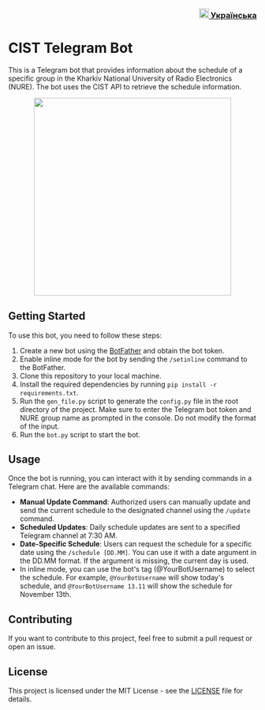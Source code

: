 
<h3 align="right"> <a href="README-UA.md"> <img src="https://user-images.githubusercontent.com/87089735/213570989-5be18f9b-fb96-48ae-bb10-ed0b02ac971b.png" height="20px"> Українська </a></h3>

# CIST Telegram Bot

This is a Telegram bot that provides information about the schedule of a specific group in the Kharkiv National University of Radio Electronics (NURE). The bot uses the CIST API to retrieve the schedule information.


<p align="center">
  
<img src="https://github.com/WWFyb3NsYXYg/cistnurebot/assets/87089735/70942ce0-4c8a-4923-8f4e-86f6b2eab759" height="400px">
<p>
  
## Getting Started

To use this bot, you need to follow these steps:

1. Create a new bot using the [BotFather](https://telegram.me/BotFather) and obtain the bot token.
2. Enable inline mode for the bot by sending the `/setinline` command to the BotFather.
3. Clone this repository to your local machine.
4. Install the required dependencies by running `pip install -r requirements.txt`.
5. Run the `gen_file.py` script to generate the `config.py` file in the root directory of the project. Make sure to enter the Telegram bot token and NURE group name as prompted in the console. Do not modify the format of the input.
6. Run the `bot.py` script to start the bot.

## Usage

Once the bot is running, you can interact with it by sending commands in a Telegram chat. Here are the available commands:

- **Manual Update Command**: Authorized users can manually update and send the current schedule to the designated channel using the `/update` command.
- **Scheduled Updates**: Daily schedule updates are sent to a specified Telegram channel at 7:30 AM.
- **Date-Specific Schedule**: Users can request the schedule for a specific date using the `/schedule [DD.MM]`. You can use it with a date argument in the DD.MM format. If the argument is missing, the current day is used.
- In inline mode, you can use the bot's tag (@YourBotUsername) to select the schedule. For example, `@YourBotUsername` will show today's schedule, and `@YourBotUsername 13.11` will show the schedule for November 13th.

## Contributing

If you want to contribute to this project, feel free to submit a pull request or open an issue.

## License

This project is licensed under the MIT License - see the [LICENSE](LICENSE) file for details.



